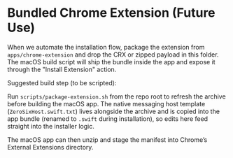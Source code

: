 # Bundled Chrome Extension (Future Use)

When we automate the installation flow, package the extension from `apps/chrome-extension` and drop the CRX or zipped payload in this folder. The macOS build script will ship the bundle inside the app and expose it through the "Install Extension" action.

Suggested build step (to be scripted):

Run `scripts/package-extension.sh` from the repo root to refresh the archive before building the macOS app. The native messaging host template (`ZeroSixHost.swift.txt`) lives alongside the archive and is copied into the app bundle (renamed to `.swift` during installation), so edits here feed straight into the installer logic.

The macOS app can then unzip and stage the manifest into Chrome’s External Extensions directory.
